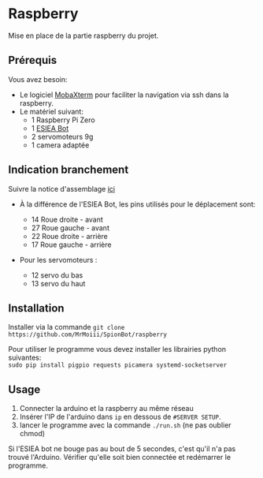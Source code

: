 # Raspberry
Mise en place de la partie raspberry du projet.

## Prérequis
Vous avez besoin:
* Le logiciel [MobaXterm](https://mobaxterm.mobatek.net/) pour faciliter la navigation via ssh dans la raspberry.
* Le matériel suivant:
  * 1 Raspberry Pi Zero
  * 1 [ESIEA Bot](https://esieabot.esiea.fr/fr/home-fr/)
  * 2 servomoteurs 9g
  * 1 camera adaptée

## Indication branchement
Suivre la notice d'assemblage [ici](https://esieabot.esiea.fr/fr/documentation-fr/)

* À la différence de l'ESIEA Bot, les pins utilisés pour le déplacement sont:
  * 14 Roue droite - avant
  * 27 Roue gauche - avant
  * 22 Roue droite - arrière
  * 17 Roue gauche - arrière

* Pour les servomoteurs :
  * 12 servo du bas
  * 13 servo du haut
  
## Installation
Installer via la commande ```git clone https://github.com/MrMoiii/SpionBot/raspberry```<br />

Pour utiliser le programme vous devez installer les librairies python suivantes:<br />
```sudo pip install pigpio requests picamera systemd-socketserver```<br />
 
## Usage

1. Connecter la arduino et la raspberry au même réseau<br />
2. Insérer l'IP de l'arduino dans ```ip``` en dessous de ```#SERVER SETUP```. <br />
3. lancer le programme avec la commande ```./run.sh``` (ne pas oublier chmod)<br />

Si l'ESIEA bot ne bouge pas au bout de 5 secondes, c'est qu'il n'a pas trouvé l'Arduino. Vérifier qu'elle soit bien connectée et redémarrer le programme.

